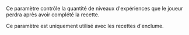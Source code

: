 Ce paramètre contrôle la quantité de niveaux d'expériences que le joueur perdra après avoir complété la recette.

Ce paramètre est uniquement utilisé avec les recettes d'enclume.